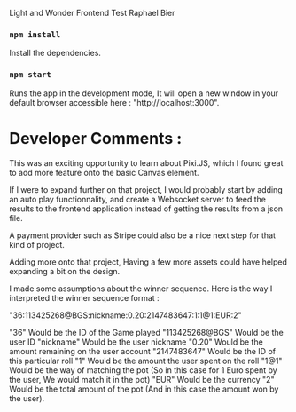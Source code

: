 Light and Wonder Frontend Test Raphael Bier

### `npm install`

Install the dependencies.

### `npm start`

Runs the app in the development mode, It will open a new window in your default browser accessible here : "http://localhost:3000".

# Developer Comments :

This was an exciting opportunity to learn about Pixi.JS, which I found great to add more feature onto the basic Canvas element.

If I were to expand further on that project, I would probably start by adding an auto play functionnality, and create a Websocket server to feed the results to the frontend application instead of getting the results from a json file.

A payment provider such as Stripe could also be a nice next step for that kind of project.

Adding more onto that project, Having a few more assets could have helped expanding a bit on the design.

I made some assumptions about the winner sequence. Here is the way I interpreted the winner sequence format :

"36:113425268@BGS:nickname:0.20:2147483647:1:1@1:EUR:2"

"36" Would be the ID of the Game played
"113425268@BGS" Would be the user ID
"nickname" Would be the user nickname
"0.20" Would be the amount remaining on the user account
"2147483647" Would be the ID of this particular roll
"1" Would be the amount the user spent on the roll
"1@1" Would be the way of matching the pot (So in this case for 1 Euro spent by the user, We would match it in the pot)
"EUR" Would be the currency
"2" Would be the total amount of the pot (And in this case the amount won by the user).
